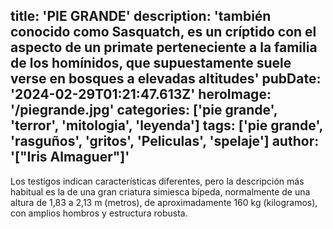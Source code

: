 title: 'PIE GRANDE'
description: 'también conocido como Sasquatch, es un críptido con el aspecto de un primate perteneciente a la familia de los homínidos, que supuestamente suele verse en bosques a elevadas altitudes'
pubDate: '2024-02-29T01:21:47.613Z'
heroImage: '/piegrande.jpg'
categories: ['pie grande', 'terror', 'mitologia', 'leyenda']
tags: ['pie grande', 'rasguños', 'gritos', 'Peliculas', 'spelaje']
author: '["Iris Almaguer"]'
---

Los testigos indican características diferentes, pero la descripción más habitual es la de una gran criatura simiesca bípeda, normalmente de una altura de 1,83 a 2,13 m (metros), de aproximadamente 160 kg (kilogramos), con amplios hombros y estructura robusta.